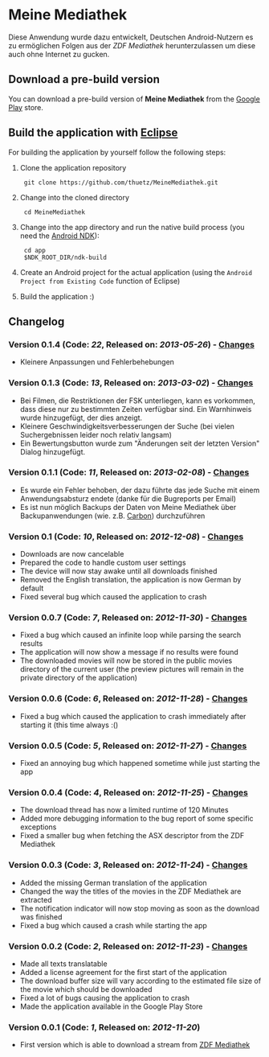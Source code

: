 # Meine Mediathek
Diese Anwendung wurde dazu entwickelt, Deutschen Android-Nutzern es zu ermöglichen Folgen aus der *ZDF Mediathek* herunterzulassen um diese auch ohne Internet zu gucken.

## Download a pre-build version
You can download a pre-build version of **Meine Mediathek** from the [Google Play][1] store.

## Build the application with [Eclipse][2]
For building the application by yourself follow the following steps:

  1. Clone the application repository

          git clone https://github.com/thuetz/MeineMediathek.git
       
  2. Change into the cloned directory

          cd MeineMediathek

  3. Change into the app directory and run the native build process (you need the [Android NDK][3]):

          cd app
          $NDK_ROOT_DIR/ndk-build

  4. Create an Android project for the actual application (using the `Android Project from Existing Code` function of Eclipse)
  5. Build the application :)

## Changelog
### Version 0.1.4 (Code: *22*, Released on: ***2013-05-26***) - [Changes][121]
* Kleinere Anpassungen und Fehlerbehebungen

### Version 0.1.3 (Code: *13*, Released on: ***2013-03-02***) - [Changes][113]
* Bei Filmen, die Restriktionen der FSK unterliegen, kann es vorkommen, dass diese nur zu bestimmten Zeiten verfügbar sind. Ein Warnhinweis wurde hinzugefügt, der dies anzeigt.
* Kleinere Geschwindigkeitsverbesserungen der Suche (bei vielen Suchergebnissen leider noch relativ langsam)
* Ein Bewertungsbutton wurde zum "Änderungen seit der letzten Version" Dialog hinzugefügt.

### Version 0.1.1 (Code: *11*, Released on: ***2013-02-08***) - [Changes][111]
* Es wurde ein Fehler behoben, der dazu führte das jede Suche mit einem Anwendungsabsturz endete (danke für die Bugreports per Email)
* Es ist nun möglich Backups der Daten von Meine Mediathek über Backupanwendungen (wie. z.B. [Carbon][CarbonBackup]) durchzuführen

### Version 0.1 (Code: *10*, Released on: ***2012-12-08***) - [Changes][110]
* Downloads are now cancelable
* Prepared the code to handle custom user settings
* The device will now stay awake until all downloads finished
* Removed the English translation, the application is now German by default
* Fixed several bug which caused the application to crash

### Version 0.0.7 (Code: *7*, Released on: ***2012-11-30***) - [Changes][105]
* Fixed a bug which caused an infinite loop while parsing the search results
* The application will now show a message if no results were found
* The downloaded movies will now be stored in the public movies directory of the current user (the preview pictures will remain in the private directory of the application)

### Version 0.0.6 (Code: *6*, Released on: ***2012-11-28***) - [Changes][104]
* Fixed a bug which caused the application to crash immediately after starting it (this time always :()

### Version 0.0.5 (Code: *5*, Released on: ***2012-11-27***) - [Changes][103]
* Fixed an annoying bug which happened sometime while just starting the app

### Version 0.0.4 (Code: *4*, Released on: ***2012-11-25***) - [Changes][102]
* The download thread has now a limited runtime of 120 Minutes
* Added more debugging information to the bug report of some specific exceptions
* Fixed a smaller bug when fetching the ASX descriptor from the ZDF Mediathek

### Version 0.0.3 (Code: *3*, Released on: ***2012-11-24***) - [Changes][101]
* Added the missing German translation of the application
* Changed the way the titles of the movies in the ZDF Mediathek are extracted
* The notification indicator will now stop moving as soon as the download was finished
* Fixed a bug which caused a crash while starting the app

### Version 0.0.2 (Code: *2*, Released on: ***2012-11-23***) - [Changes][100]
* Made all texts translatable
* Added a license agreement for the first start of the application
* The download buffer size will vary according to the estimated file size of the movie which should be downloaded
* Fixed a lot of bugs causing the application to crash
* Made the application available in the Google Play Store

### Version 0.0.1 (Code: *1*, Released on: ***2012-11-20***)
* First version which is able to download a stream from [ZDF Mediathek][4]

 [CarbonBackup]: https://play.google.com/store/apps/details?id=com.koushikdutta.backup
 [1]: https://play.google.com/store/apps/details?id=com.halcyonwaves.apps.meinemediathek
 [2]: http://www.eclipse.org/
 [3]: http://developer.android.com/tools/sdk/ndk/index.html
 [4]: http://www.zdf.de/ZDFmediathek/hauptnavigation/startseite?flash=off
 [100]: https://github.com/thuetz/MeineMediathek/compare/v0.0.1...v0.0.2 
 [101]: https://github.com/thuetz/MeineMediathek/compare/v0.0.2...v0.0.3 
 [102]: https://github.com/thuetz/MeineMediathek/compare/v0.0.3...v0.0.4 
 [103]: https://github.com/thuetz/MeineMediathek/compare/v0.0.4...v0.0.5 
 [104]: https://github.com/thuetz/MeineMediathek/compare/v0.0.5...v0.0.6
 [105]: https://github.com/thuetz/MeineMediathek/compare/v0.0.6...v0.0.7
 [110]: https://github.com/thuetz/MeineMediathek/compare/v0.0.7...v0.1
 [111]: https://github.com/thuetz/MeineMediathek/compare/v0.1...v0.1.1
 [113]: https://github.com/thuetz/MeineMediathek/compare/v0.1.1...v0.1.3
 [121]: https://github.com/thuetz/MeineMediathek/compare/v0.1.3...v0.1.4